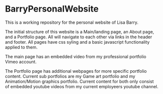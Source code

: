 # BarryPersonalWebsite
This is a working repository for the personal website of Lisa Barry.

The initial structure of this website is a Main/landing page, an About page, and a Portfolio page.  All will navigate to each other via links in the header and footer. All pages have css syling and a basic javascript functionality applied to them.

The main page has an embedded video from my professional portfolio Vimeo account.

The Portfolio page has additional webpages for more specific portfolio content. Current sub portfolios are my Game art portfolio and my Animation/Motion graphics portfolio. Current content for both only consist of embedded youtube videos from my current employeers youtube channel.